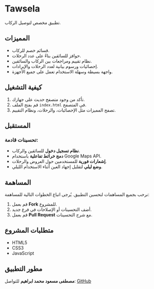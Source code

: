 # Tawsela
تطبيق مخصص لتوصيل الركاب.

## المميزات
- قسائم خصم للركاب.
- حوافز للسائقين بناءً على عدد الرحلات.
- نظام تقييم ومراجعات بين الركاب والسائقين.
- إحصائيات ورسوم بيانية لعدد الرحلات والإيرادات.
- واجهة بسيطة وسهلة الاستخدام تعمل على جميع الأجهزة.

## كيفية التشغيل
1. تأكد من وجود متصفح حديث على جهازك.
2. قم بفتح الملف `index.html` في المتصفح.
3. تصفح المميزات مثل الإحصائيات، والرحلات، ونظام التقييم.

## المستقبل
### تحسينات قادمة:
- **نظام تسجيل دخول** للسائقين والركاب.
- **دمج خرائط تفاعلية** باستخدام Google Maps API.
- **إشعارات فورية** للمستخدمين حول العروض والرحلات.
- **وضع ليلي** لتقليل إجهاد العين أثناء الاستخدام الليلي.

## المساهمة
نرحب بجميع المساهمات لتحسين التطبيق. يُرجى اتباع الخطوات التالية للمساهمة:
1. قم بعمل **Fork** للمشروع.
2. أضف التحسينات أو الإصلاحات في فرع جديد.
3. قم بعمل **Pull Request** مع شرح التحسينات.

## متطلبات المشروع
- HTML5
- CSS3
- JavaScript

## مطور التطبيق
**مصطفى مسعود**
**محمد ابراهيم**
للتواصل: [GitHub](https://github.com/Mostafamasoud55)  
